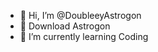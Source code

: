 - 👋 Hi, I’m @DoubleeyAstrogon
- 👀 Download Astrogon
- 🌱 I’m currently learning Coding

<!---
DoubleeyAstrogon/DoubleeyAstrogon is a ✨ special ✨ repository because its `README.md` (this file) appears on your GitHub profile.
You can click the Preview link to take a look at your changes.
--->
